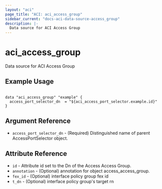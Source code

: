 ```yaml
---
layout: "aci"
page_title: "ACI: aci_access_group"
sidebar_current: "docs-aci-data-source-access_group"
description: |-
  Data source for ACI Access Group
---
```


# aci_access_group #
Data source for ACI Access Group

## Example Usage ##

```hcl

data "aci_access_group" "example" {
  access_port_selector_dn  = "${aci_access_port_selector.example.id}"
}

```


## Argument Reference ##
* `access_port_selector_dn` - (Required) Distinguished name of parent AccessPortSelector object.



## Attribute Reference

* `id` - Attribute id set to the Dn of the Access Access Group.
* `annotation` - (Optional) annotation for object access_access_group.
* `fex_id` - (Optional) interface policy group fex id
* `t_dn` - (Optional) interface policy group's target rn
